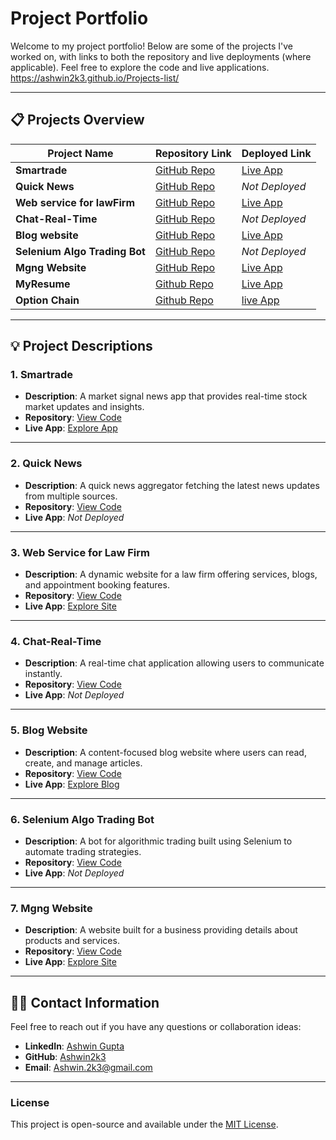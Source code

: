 # Project Portfolio

Welcome to my project portfolio! Below are some of the projects I've worked on, with links to both the repository and live deployments (where applicable). Feel free to explore the code and live applications.
https://ashwin2k3.github.io/Projects-list/

---

## 📋 Projects Overview

| **Project Name**           | **Repository Link**                                                           | **Deployed Link**                               |
|----------------------------|-------------------------------------------------------------------------------|-------------------------------------------------|
| **Smartrade**               | [GitHub Repo](https://github.com/Ashwin2k3/Market-Signal-News)               | [Live App](https://smartrade.streamlit.app/)    |
| **Quick News**              | [GitHub Repo](https://github.com/Ashwin2k3/Quick-News.git)                   | _Not Deployed_                                  |
| **Web service for lawFirm** | [GitHub Repo](https://github.com/Ashwin2k3/vij-chambers)                     | [Live App](https://vijchambers.onrender.com/)   |
| **Chat-Real-Time**          | [GitHub Repo](https://github.com/Ashwin2k3/Chat-Real-Time)                   | _Not Deployed_                                  |
| **Blog website**            | [GitHub Repo](https://github.com/Ashwin2k3/Blog-website-content-writer)      | [Live App](https://ashi-blogs121.onrender.com/) |
| **Selenium Algo Trading Bot**| [GitHub Repo](https://github.com/Ashwin2k3/algotradingbot)                   | _Not Deployed_                                  |
| **Mgng Website**            | [GitHub Repo](https://github.com/Ashwin2k3/mgng-website)                    | [Live App](http://mgng.in)                      |
| **MyResume**                |[Github Repo](https://github.com/Ashwin2k3/myresume)                         | [Live App](https://ashwinresume-umfp.onrender.com/)|
| **Option Chain**            |[Github Repo](https://github.com/Ashwin2k3/Option-chain-dashboard)           | [live App](https://niftyoptionchain.streamlit.app/) |

---

## 💡 Project Descriptions

### 1. **Smartrade**
- **Description**: A market signal news app that provides real-time stock market updates and insights.
- **Repository**: [View Code](https://github.com/Ashwin2k3/Market-Signal-News)
- **Live App**: [Explore App](https://smartrade.streamlit.app/)

---

### 2. **Quick News**
- **Description**: A quick news aggregator fetching the latest news updates from multiple sources.
- **Repository**: [View Code](https://github.com/Ashwin2k3/Quick-News.git)
- **Live App**: _Not Deployed_

---

### 3. **Web Service for Law Firm**
- **Description**: A dynamic website for a law firm offering services, blogs, and appointment booking features.
- **Repository**: [View Code](https://github.com/Ashwin2k3/vij-chambers)
- **Live App**: [Explore Site](https://vijchambers.onrender.com/)

---

### 4. **Chat-Real-Time**
- **Description**: A real-time chat application allowing users to communicate instantly.
- **Repository**: [View Code](https://github.com/Ashwin2k3/Chat-Real-Time)
- **Live App**: _Not Deployed_

---

### 5. **Blog Website**
- **Description**: A content-focused blog website where users can read, create, and manage articles.
- **Repository**: [View Code](https://github.com/Ashwin2k3/Blog-website-content-writer)
- **Live App**: [Explore Blog](https://ashi-blogs121.onrender.com/)

---

### 6. **Selenium Algo Trading Bot**
- **Description**: A bot for algorithmic trading built using Selenium to automate trading strategies.
- **Repository**: [View Code](https://github.com/Ashwin2k3/algotradingbot)
- **Live App**: _Not Deployed_

---

### 7. **Mgng Website**
- **Description**: A website built for a business providing details about products and services.
- **Repository**: [View Code](https://github.com/Ashwin2k3/mgng-website)
- **Live App**: [Explore Site](http://mgng.in)

---

## 👨‍💻 Contact Information

Feel free to reach out if you have any questions or collaboration ideas:

- **LinkedIn**: [Ashwin Gupta](https://linkedin.com/in/ashwin-gupta-05040a232)
- **GitHub**: [Ashwin2k3](https://github.com/Ashwin2k3)
- **Email**: [Ashwin.2k3@gmail.com](mailto:Ashwin.2k3@gmail.com)

---

### License
This project is open-source and available under the [MIT License](https://opensource.org/licenses/MIT).
